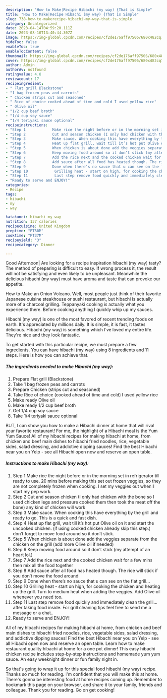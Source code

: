 ```yaml
---
description: "How to Make|Recipe Hibachi (my way) {That is Simple"
title: "How to Make|Recipe Hibachi (my way) {That is Simple"
slug: 738-how-to-makerecipe-hibachi-my-way-that-is-simple
category: Uncategorized
date: 2023-04-14T04:59:20.111Z
date: 2023-08-10T13:40:44.307Z
image: https://img-global.cpcdn.com/recipes/cf2de176aff97506/680x482cq70/hibachi-my-way-recipe-main-photo.jpg
hideToc: false
enableToc: true
enableTocContent: false
thumbnail: https://img-global.cpcdn.com/recipes/cf2de176aff97506/680x482cq70/hibachi-my-way-recipe-main-photo.jpg
cover: https://img-global.cpcdn.com/recipes/cf2de176aff97506/680x482cq70/hibachi-my-way-recipe-main-photo.jpg
author: Admin
authorAv: notfound
ratingvalue: 4.8
reviewcount: 17
recipeingredient:
- " Flat grill Blackstone"
- "1 bag frozen peas and carrots"
- " Chicken strips cut and seasoned"
- " Rice of choice cooked ahead of time and cold I used yellow rice"
- " Olive oil"
- "1/2 cup beef broth"
- "1/4 cup soy sauce"
- "1/4 teriyaki sauce optional"
recipeinstructions:
- "Step 1            Make rice the night before or in the morning set in refrigerator till ready to use. 20 mins before making this set out frozen veggies, so they are not completely frozen when cooking. I set my veggies out when I start my pep work."
- "Step 2            Cut and season chicken (I only had chicken with the bone so I used chicken legs and pressure cooked them then took the meat off the bone) any kind of chicken will work"
- "Step 3            Make sauce. When cooking this have everything by the grill and ready to go. This is a quick and fast dish."
- "Step 4            Heat up flat grill, wait till it’s hot put Olive oil on it and start the uncooked chicken. (if using cooked chicken already skip this step.) don’t forget to move food around so it don’t stick."
- "Step 5            When chicken is about done add the veggies separate from the chicken on the grill (add more Olive oil if needed)"
- "Step 6            Keep moving food around so it don’t stick (my attempt of an heart lol.)"
- "Step 7            Add the rice next and the cooked chicken wait for a few mins then mix all the food together"
- "Step 8            Add sauce after all food has heated though. The rice will stick if you don’t move the food around"
- "Step 9            Done when there’s no sauce that u can see on the flat grill..."
- "Step 10            Grilling heat - start on high, for cooking the chicken and heating up the grill. Turn to medium heat when adding the veggies. Add Olive oil whenever you need too."
- "Step 11            Last step remove food quickly and immediately clean the grill... after taking food inside. For grill cleaning tips feel free to send me a message or a chat.."
- "Ready to serve and ENJOY!"
categories:
- Recipe
tags:
- hibachi
- my
- way

katakunci: hibachi my way 
nutrition: 137 calories
recipecuisine: United Kingdom
preptime: "PT30M"
cooktime: "PT37M"
recipeyield: "3"
recipecategory: Dinner

---
```



Good Afternoon| Are looking for a recipe inspiration hibachi (my way) tasty? The method of preparing is difficult to easy. If wrong process it, the result will not be satisfying and even likely to be unpleasant. Meanwhile the delicious hibachi (my way) must have aroma and taste that can provoke our appetite.





How to Make an Onion Volcano. Well, most people just think of their favorite Japanese cuisine steakhouse or sushi restaurant, but hibachi is actually more of a charcoal grilling. Teppanyaki cooking is actually what you experience there. Before cooking anything I quickly whip up my sauces.

Hibachi (my way) is one of the most favored of recent trending foods on earth. It's appreciated by millions daily. It is simple, it is fast, it tastes delicious. Hibachi (my way) is something which I've loved my entire life. They're nice and they look fantastic.


To get started with this particular recipe, we must prepare a few ingredients. You can have hibachi (my way) using 8 ingredients and 11 steps. Here is how you can achieve that.

<!--inarticleads1-->

##### The ingredients needed to make Hibachi (my way):

1. Prepare  Flat grill (Blackstone)
1. Take 1 bag frozen peas and carrots
1. Prepare  Chicken (strips cut and seasoned)
1. Take  Rice of choice (cooked ahead of time and cold) I used yellow rice
1. Make ready  Olive oil
1. Make ready 1/2 cup beef broth
1. Get 1/4 cup soy sauce
1. Take 1/4 teriyaki sauce optional


BUT, I can show you how to make a Hibachi dinner at home that will rival your favorite restaurant! For me, the highlight of a Hibachi meal is the Yum Yum Sauce! All of my hibachi recipes for making hibachi at home, from chicken and beef main dishes to hibachi fried noodles, rice, vegetable sides, salad dressing, and addictive dipping sauces! Find the best Hibachi near you on Yelp - see all Hibachi open now and reserve an open table. 

<!--inarticleads2-->

##### Instructions to make Hibachi (my way):

1. Step 1            Make rice the night before or in the morning set in refrigerator till ready to use. 20 mins before making this set out frozen veggies, so they are not completely frozen when cooking. I set my veggies out when I start my pep work.
1. Step 2            Cut and season chicken (I only had chicken with the bone so I used chicken legs and pressure cooked them then took the meat off the bone) any kind of chicken will work
1. Step 3            Make sauce. When cooking this have everything by the grill and ready to go. This is a quick and fast dish.
1. Step 4            Heat up flat grill, wait till it’s hot put Olive oil on it and start the uncooked chicken. (if using cooked chicken already skip this step.) don’t forget to move food around so it don’t stick.
1. Step 5            When chicken is about done add the veggies separate from the chicken on the grill (add more Olive oil if needed)
1. Step 6            Keep moving food around so it don’t stick (my attempt of an heart lol.)
1. Step 7            Add the rice next and the cooked chicken wait for a few mins then mix all the food together
1. Step 8            Add sauce after all food has heated though. The rice will stick if you don’t move the food around
1. Step 9            Done when there’s no sauce that u can see on the flat grill...
1. Step 10            Grilling heat - start on high, for cooking the chicken and heating up the grill. Turn to medium heat when adding the veggies. Add Olive oil whenever you need too.
1. Step 11            Last step remove food quickly and immediately clean the grill... after taking food inside. For grill cleaning tips feel free to send me a message or a chat..
1. Ready to serve and ENJOY!

All of my hibachi recipes for making hibachi at home, from chicken and beef main dishes to hibachi fried noodles, rice, vegetable sides, salad dressing, and addictive dipping sauces! Find the best Hibachi near you on Yelp - see all Hibachi open now and reserve an open table. Learn how to make restaurant quality hibachi at home for a one pot dinner! This easy hibachi chicken recipe includes step-by-step instructions and homemade yum yum sauce. An easy weeknight dinner or fun family night in. 

So that's going to wrap it up for this special food hibachi (my way) recipe. Thanks so much for reading. I'm confident that you will make this at home. There's gonna be interesting food at home recipes coming up. Remember to bookmark this page on your browser, and share it to your family, friends and colleague. Thank you for reading. Go on get cooking!
